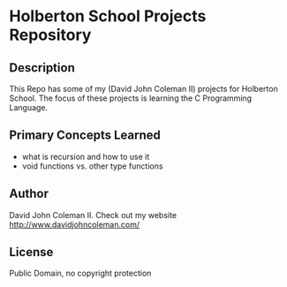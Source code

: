 # Holberton School Projects Repository

## Description

This Repo has some of my (David John Coleman II) projects for Holberton School.
The focus of these projects is learning the C Programming Language.

## Primary Concepts Learned

* what is recursion and how to use it
* void functions vs. other type functions

## Author

David John Coleman II.	Check out my website http://www.davidjohncoleman.com/

## License

Public Domain, no copyright protection